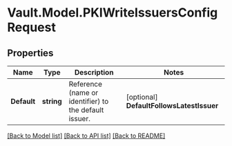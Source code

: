 # Vault.Model.PKIWriteIssuersConfigRequest

## Properties

Name | Type | Description | Notes
------------ | ------------- | ------------- | -------------
**Default** | **string** | Reference (name or identifier) to the default issuer. | [optional] **DefaultFollowsLatestIssuer** | **bool** | Whether the default issuer should automatically follow the latest generated or imported issuer. Defaults to false. | [optional] [default to false]


[[Back to Model list]](../README.md#documentation-for-models) [[Back to API list]](../README.md#documentation-for-api-endpoints) [[Back to README]](../README.md)

